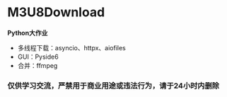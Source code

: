 # M3U8Download
**Python大作业**
- 多线程下载：asyncio、httpx、aiofiles
- GUI：Pyside6
- 合并：ffmpeg

### 仅供学习交流，严禁用于商业用途或违法行为，请于24小时内删除
